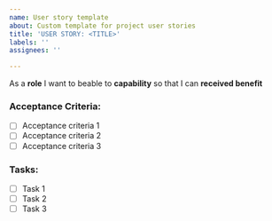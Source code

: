 ```yaml
---
name: User story template
about: Custom template for project user stories
title: 'USER STORY: <TITLE>'
labels: ''
assignees: ''

---
```


As a **role** I want to beable to **capability** so that I can **received benefit**

### **Acceptance Criteria:**

- [ ] Acceptance criteria 1
- [ ]  Acceptance criteria 2
- [ ]  Acceptance criteria 3

### **Tasks:**

- [ ] Task 1
- [ ] Task 2
- [ ] Task 3
